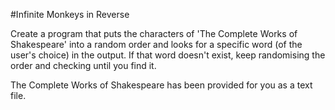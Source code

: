#Infinite Monkeys in Reverse

Create a program that puts the characters of 'The Complete Works of Shakespeare' into a random order and looks for a specific word (of the user's choice) in the output. If that word doesn't exist, keep randomising the order and checking until you find it.

The Complete Works of Shakespeare has been provided for you as a text file.
